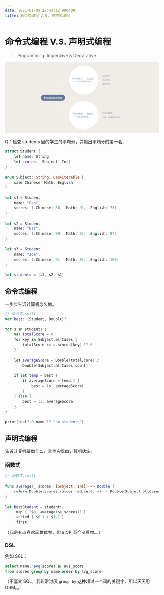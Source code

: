 ```yaml
---
date: 2021-01-09 22:43:12.990409
title: 命令式编程 V.S. 声明式编程
---
```

# 命令式编程 V.S. 声明式编程

> Programming: Imperative & Declarative

![ImperativeDeclarativeProgramming](ImperativeDeclarativeProgramming/ImperativeDeclarativeProgramming.png)

Q：检查 students 里的学生的平均分，并输出平均分的第一名。

```swift
struct Student {
    let name: String
    let scores: [Subject: Int]
}

enum Subject: String, CaseIterable {
    case Chinese, Math, English
}

let s1 = Student(
    name: "Foo",
    scores: [.Chinese: 86, .Math: 92, .English: 73]
)

let s2 = Student(
    name: "Bar",
    scores: [.Chinese: 99, .Math: 52, .English: 97]
)

let s3 = Student(
    name: "Joe",
    scores: [.Chinese: 91, .Math: 92, .English: 100]
)

let students = [s1, s2, s3]
```


## 命令式编程

一步步告诉计算机怎么做。

```swift
// 命令式.swift
var best: (Student, Double)?

for s in students {
    var totalScore = 0
    for key in Subject.allCases {
        totalScore += s.scores[key] ?? 0
    }

    let averageScore = Double(totalScore) /
    	Double(Subject.allCases.count)

    if let temp = best {
        if averageScore > temp.1 {
            best = (s, averageScore)
        }
    } else {
        best = (s, averageScore)
    }
}

print(best?.0.name ?? "no students")
```

## 声明式编程

告诉计算机要做什么，具体实现由计算机决定。

### 函数式

```swift
// 函数式.swift

func average(_ scores: [Subject: Int]) -> Double {
    return Double(scores.values.reduce(0, +)) / Double(Subject.allCases.count)
}

let bestStudent = students
    .map { ($0, average($0.scores)) }
    .sorted { $0.1 > $1.1 }
    .first
```

（我是有点喜欢函数式啦，但 SICP 至今没看完。。）

### DSL

例如 SQL：

```sql
select name, avg(score) as avs_score 
from scores group by name order by avg_score;
```

（不喜欢 SQL，我非常讨厌 `group by` 这种超过一个词的关键字，所以天天用 ORM。。）

